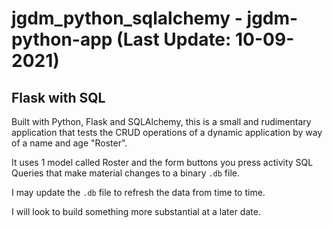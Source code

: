 # jgdm_python_sqlalchemy  - jgdm-python-app (**Last Update: 10-09-2021**)

## Flask with SQL

Built with Python, Flask and SQLAlchemy, this is a small and rudimentary application that tests the CRUD operations of a dynamic application by way of a name and age "Roster".

It uses 1 model called Roster and the form buttons you press activity SQL Queries that make material changes to a binary `.db` file.

I may update the `.db` file to refresh the data from time to time.

I will look to build something more substantial at a later date.